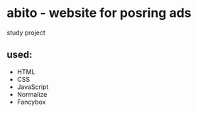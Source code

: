 # abito - website for posring ads
study project

## used:
- HTML
- CSS
- JavaScript
- Normalize
- Fancybox
